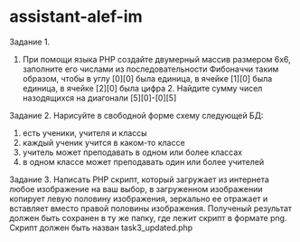 # assistant-alef-im

Задание 1.
1. При помощи языка PHP создайте двумерный массив размером 6х6, заполните его числами из последовательности Фибоначчи таким образом, чтобы в углу [0][0] была единица, в ячейке [1][0] была единица, в ячейке [2][0] была цифра 2. Найдите сумму чисел назодящихся на диагонали [5][0]-[0][5]
 
Задание 2.
Нарисуйте в свободной форме схему следующей БД:
1) есть ученики, учителя и классы
2) каждый ученик учится в каком-то классе
3) учитель может преподавать в одном или более классах
4) в одном классе может преподавать один или более учителей
 
Задание 3.
Написать PHP скрипт, который загружает из интернета любое изображение на ваш выбор, в загруженном изображении копирует левую половину изображения, зеркально ее отражает и вставляет вместо правой половины изображения. Полученый результат должен быть сохранен в ту же папку, где лежит скрипт в формате png. Скрипт должен быть назван task3_updated.php
